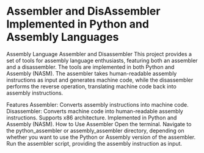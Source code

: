 # Assembler and DisAssembler Implemented in Python and Assembly Languages
Assembly Language Assembler and Disassembler
This project provides a set of tools for assembly language enthusiasts, featuring both an assembler and a disassembler. The tools are implemented in both Python and Assembly (NASM). The assembler takes human-readable assembly instructions as input and generates machine code, while the disassembler performs the reverse operation, translating machine code back into assembly instructions.

Features
Assembler: Converts assembly instructions into machine code.
Disassembler: Converts machine code into human-readable assembly instructions.
Supports x86 architecture.
Implemented in Python and Assembly (NASM).
How to Use
Assembler
Open the terminal.
Navigate to the python_assembler or assembly_assembler directory, depending on whether you want to use the Python or Assembly version of the assembler.
Run the assembler script, providing the assembly instruction as input.
